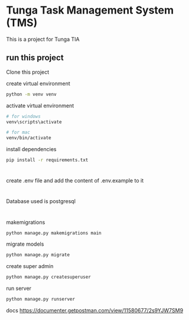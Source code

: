 # Tunga Task Management System (TMS)
This is a project for Tunga TIA

## run this project
Clone this project

create virtual environment
```bash
python -m venv venv
```

activate virtual environment 
```bash
# for windows 
venv\scripts\activate

# for mac 
venv/bin/activate
```

install dependencies
```bash
pip install -r requirements.txt
```
#
create .env file and add the content of .env.example to it
#
Database used is postgresql
#

makemigrations
```bash
python manage.py makemigrations main
```

migrate models
```bash
python manage.py migrate
```

create super admin
```bash
python manage.py createsuperuser
```

run server
```bash
python manage.py runserver
```
docs
<a href="https://documenter.getpostman.com/view/11580677/2s9YJW7SM9"> https://documenter.getpostman.com/view/11580677/2s9YJW7SM9 </a>
